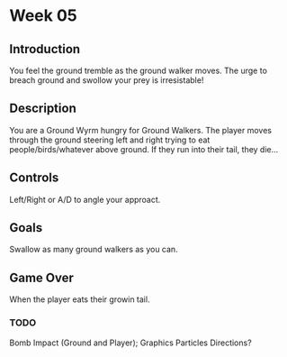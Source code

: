 # Week 05

## Introduction
You feel the ground tremble as the ground walker moves.  The urge to breach ground and swollow your prey is irresistable!

## Description
You are a Ground Wyrm hungry for Ground Walkers.  The player moves through the ground steering left and right trying to eat people/birds/whatever above ground.  If they run into their tail, they die...

## Controls
Left/Right or A/D to angle your approact.

## Goals
Swallow as many ground walkers as you can.

## Game Over
When the player eats their growin tail.


### TODO
Bomb Impact (Ground and Player);
Graphics
Particles
Directions?
